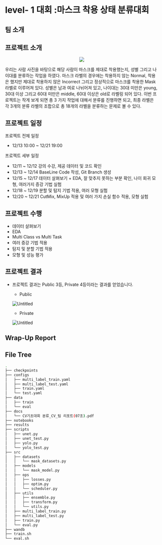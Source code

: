 # level- 1 대회 :마스크 착용 상태 분류대회

## 팀 소개

## 프로젝트 소개
<p align="center">
<img src="https://github.com/boostcampaitech6/level1-imageclassification-cv-07/assets/49676680/f97949b9-ee29-4884-acd5-dd6e9e52b8b1">
</p>

우리는  사람  사진을  바탕으로  해당  사람이  마스크를  제대로  착용했는지,  성별  그리고  나이대를 
분류하는  작업을  하였다.  마스크  라벨의  경우에는  착용하지  않는  Normal,  착용은  했지만  제대로 
착용하지  않은  Incorrect  그리고  정상적으로  마스크를  착용한  Mask  라벨로  이루어져  있다.  성별은 
남과  여로  나뉘어져  있고,  나이대는  30대  미만은  young,  30대  이상  그리고  60대  미만은  middle, 
60대  이상은  old로  라벨링  되어  있다.  이번  프로젝트는  작게  보게  되면  총  3  가지  작업에  대해서 
분류를  진행하면  되고,  최종  라벨은  각  3개의  분류  라벨의  조합으로  총  18개의  라벨을  분류하는 
문제로  볼  수  있다. 
## 프로젝트 일정
프로젝트 전체 일정
- 12/13 10:00 ~ 12/21 19:00

프로젝트 세부 일정
- 12/11 ~ 12/12 강의 수강, 제공 데이터 및 코드 확인
- 12/13 ~ 12/14 BaseLine Code 작성, Git Branch 생성
- 12/15 ~ 12/17 데이터 살펴보기 + EDA, 잘 맞추지 못하는 부분 확인, 나이 회귀 모형, 여러가지 증강 기법 실험
- 12/18 ~ 12/19 분할 및 탐지 기법 적용, 여러 모형 실험
- 12/20 ~ 12/21 CutMix, MixUp 적용 및 여러 가지 손실 함수 적용, 모형 실험
## 프로젝트 수행
- 데이터 살펴보기
- EDA
- Multi Class vs Multi Task
- 여러 증강 기법 적용
- 탐지 및 분할 기법 적용
- 모형 및 성능 평가
## 프로젝트 결과
- 프로젝트 결과는 Public 3등, Private 4등이라는 결과를 얻었습니다.
    - Public

    ![Untitled](https://github.com/boostcampaitech6/level1-imageclassification-cv-07/assets/49676680/96f1a617-7b87-424a-b836-87826343dcb4)

    - Private

    ![Untitled](https://github.com/boostcampaitech6/level1-imageclassification-cv-07/assets/49676680/0faabd4a-bd8f-43fb-b530-60cded8c1ca5)

## Wrap-Up Report


## File Tree

```bash
.
├── checkpoints
├── configs
│   ├── multi_label_train.yaml
│   ├── multi_label_test.yaml
│   ├── train.yaml
│   └── test.yaml
├── data
│   ├── train
│   └── eval
├── docs
│   └── CV기초대회 분류_CV_팀 리포트(07조).pdf
├── notebooks
├── results
├── scripts
│   ├── unet.py
│   ├── unet_test.py
│   ├── yolo.py
│   └── yolo_test.py
├── src
│   ├── datasets
│   │   └── mask_datasets.py
│   ├── models
│   │   └── mask_model.py
│   ├── ops
│   │   ├── losses.py
│   │   ├── optim.py
│   │   └── scheduler.py
│   ├── utils
│   │   ├── ensemble.py
│   │   ├── transform.py
│   │   └── utils.py
│   ├── multi_label_train.py
│   ├── multi_label_test.py
│   ├── train.py
│   └── eval.py
├── wandb
├── train.sh
└── eval.sh